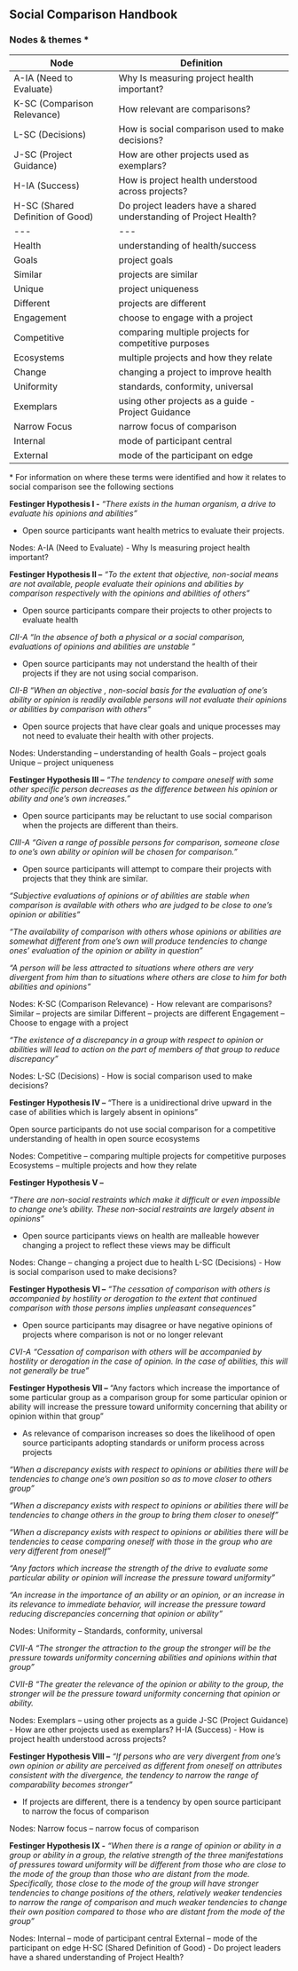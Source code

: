 ## Social Comparison Handbook


### Nodes & themes \*

|**Node**|**Definition**|
|---|---|
| A-IA (Need to Evaluate) | Why Is measuring project health important? |
| K-SC (Comparison Relevance)	| How relevant are comparisons? |
| L-SC (Decisions) 	| How is social comparison used  to make decisions? |
| J-SC (Project Guidance)	| How are other projects used as exemplars? |
| H-IA (Success) | How is project health understood across projects? |
| H-SC (Shared Definition of Good) | Do project leaders have a shared understanding of Project Health? |
|---|---|
| Health	| understanding of health/success |
| Goals	| project goals |
| Similar	| projects are similar |
| Unique | project uniqueness |
| Different	| projects are different |
| Engagement	| choose to engage with a project |
| Competitive	| comparing multiple projects for competitive purposes |
| Ecosystems	| multiple projects and how they relate |
| Change	| changing a project to improve health |
| Uniformity	| standards, conformity, universal |
| Exemplars	| using other projects as a guide - Project Guidance |
| Narrow Focus |narrow focus of comparison |
| Internal | mode of participant central |
| External |	mode of the participant on edge |


\* For information on where these terms were identified and how it relates to social comparison see the following sections

**Festinger Hypothesis I -**
*“There exists in the human organism, a drive to evaluate his opinions and abilities”*

*	Open source participants want health metrics to evaluate their projects. 

Nodes: 
A-IA (Need to Evaluate) - Why Is measuring project health important?

**Festinger Hypothesis II –**
*“To the extent that objective, non-social means are not available, people evaluate their opinions and abilities by comparison respectively with the opinions and abilities of others”*

*	Open source participants compare their projects to other projects to evaluate health

*CII-A “In the absence of both a physical or a social comparison, evaluations of opinions and abilities are unstable ”*

*	Open source participants may not understand the health of their projects if they are not using social comparison.

*CII-B “When an objective , non-social basis for the evaluation of one’s ability or opinion is readily available persons will not evaluate their opinions or abilities by comparison with others”*

*	Open source projects that have clear goals and unique processes may not need to evaluate their health with other projects.

Nodes:
Understanding – understanding of health
Goals – project goals
Unique – project uniqueness

**Festinger Hypothesis III –**
*“The tendency to compare oneself with some other specific person decreases as the difference between his opinion or ability and one’s own increases.”*

*	Open source participants may be reluctant to use social comparison when the projects are different than theirs.

*CIII-A “Given a range of possible persons for comparison, someone close to one’s own ability or opinion will be chosen for comparison.”*

*	Open source participants will attempt to compare their projects with projects that they think are similar.

*“Subjective evaluations of opinions or of abilities are stable when comparison is available with others who are judged to be close to one’s opinion or abilities”*

*“The availability of comparison with others whose opinions or abilities are somewhat different from one’s own will produce tendencies to change ones’ evaluation of the opinion or ability in question”* 

*“A person will be less attracted to situations where others are very divergent from him than to situations where others are close to him for both abilities and opinions”*

Nodes:
K-SC (Comparison Relevance) - How relevant are comparisons?
Similar – projects are similar
Different – projects are different
Engagement – Choose to engage with a project

*“The existence of a discrepancy in a group with respect to opinion or abilities will lead to action on the part of members of that group to reduce discrepancy”*

Nodes:
L-SC (Decisions) - How is social comparison used  to make decisions?

**Festinger Hypothesis IV –**
“There is a unidirectional drive upward in the case of abilities which is largely absent in opinions”

Open source participants do not use social comparison for a competitive understanding of health in open source ecosystems

Nodes:
Competitive – comparing multiple projects for competitive purposes
Ecosystems – multiple projects and how they relate

**Festinger Hypothesis V –**

*“There are non-social restraints which make it difficult or even impossible to change one’s ability. These non-social restraints are largely absent in opinions”*

* Open source participants views on health are malleable however changing a project to reflect these views may be difficult

Nodes:
Change – changing a project due to health
L-SC (Decisions) - How is social comparison used  to make decisions?

**Festinger Hypothesis VI –**
*“The cessation of comparison with others is accompanied by hostility or derogation to the extent that continued comparison with those persons implies unpleasant consequences”*

* Open source participants may disagree or have negative opinions of projects where comparison is not or no longer relevant

*CVI-A “Cessation of comparison with others will be accompanied by hostility or derogation in the case of opinion. In the case of abilities, this will not generally be true”* 

**Festinger Hypothesis VII –**
“Any factors which increase the importance of some particular group as a comparison group for some particular opinion or ability will increase the pressure toward uniformity concerning that ability or opinion within that group”

* As relevance of comparison increases so does the likelihood of open source participants adopting standards or uniform process across projects

*“When a discrepancy exists with respect to opinions or abilities there will be tendencies to change one’s own position so as to move closer to others group”*

*“When a discrepancy exists with respect to opinions or abilities there will be tendencies to change others in the group to bring them closer to oneself”*

*“When a discrepancy exists with respect to opinions or abilities there will be tendencies to cease comparing oneself with those in the group who are very different from oneself”*

*“Any factors which increase the strength of the drive to evaluate some particular ability or opinion will increase the pressure toward uniformity”*

*“An increase in the importance of an ability or an opinion, or an increase in its relevance to immediate behavior, will increase the pressure toward reducing discrepancies concerning that opinion or ability”*

Nodes:
Uniformity – Standards, conformity, universal

*CVII-A “The stronger the attraction to the group the stronger will be the pressure towards uniformity concerning abilities and opinions within that group”*

*CVII-B “The greater the relevance of the opinion or ability to the group, the stronger will be the pressure toward uniformity concerning that opinion or ability.*

Nodes:
Exemplars – using other projects as a guide
J-SC (Project Guidance) - How are other projects used as exemplars?
H-IA (Success) - How is project health understood across projects?

**Festinger Hypothesis VIII –**
*“If persons who are very divergent from one’s own opinion or ability are perceived as different from oneself on attributes consistent with the divergence, the tendency to narrow the range of comparability becomes stronger”*

* If projects are different, there is a tendency by open source participant to narrow the focus of comparison 

Nodes:
Narrow focus – narrow focus of comparison 

**Festinger Hypothesis IX -**
*“When there is a range of opinion or ability in a group or ability in a group, the relative strength of the three manifestations of pressures toward uniformity will be different from those who are close to the mode of the group than those who are distant from the mode. Specifically, those close to the mode of the group will have stronger tendencies to change positions of the others, relatively weaker tendencies to narrow the range of comparison and much weaker tendencies to change their own position compared to those who are distant from the mode of the group”*

Nodes:
Internal – mode of participant central
External – mode of the participant on edge
H-SC (Shared Definition of Good) - Do project leaders have a shared understanding of Project Health?

